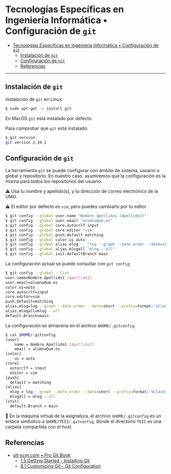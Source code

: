 # Tecnologías Específicas en Ingeniería Informática • Configuración de `git`

- [Tecnologías Específicas en Ingeniería Informática • Configuración de `git`](#tecnologías-específicas-en-ingeniería-informática--configuración-de-git)
  - [Instalación de `git`](#instalación-de-git)
  - [Configuración de `git`](#configuración-de-git)
  - [Referencias](#referencias)

___

## Instalación de `git`

Instalación de `git` en Linux:

```bash
$ sudo apt-get -y install git
```

En MacOS `git` está instalado por defecto.

Para comprobar que `git` está instalado:

```bash
$ git version
git version 2.34.1
```

## Configuración de `git`

La herramienta `git` se puede configurar con ámbito de sistema, usuario o global
y repositorio. En nuestro caso, asumiremos que la configuración es la misma para
todos los repositorios del usuario.

:warning: Usa tu nombre y apellido(s), y tu dirección de correo electrónico de
la UMU.

:warning: El editor por defecto es `vim`, pero puedes cambiarlo por tu editor

<!-- markdownlint-disable MD013 -->
```bash
$ git config --global user.name "Nombre Apellido1 [Apellido2]"
$ git config --global user.email "alumno@um.es"
$ git config --global core.autocrlf input
$ git config --global core.editor "vim"
$ git config --global push.default matching
$ git config --global color.ui auto
$ git config --global alias.mlog    "log --graph --date-order --date=short --pretty=format:'%C(auto)%h%d %C(reset)%s %C(bold blue)%ce %C(reset)%C(green)%cr (%cd)'"
$ git config --global alias.mlogall "mlog --all"
$ git config --global init.defaultBranch main
```
<!-- markdownlint-enable MD013 -->

La configuración actual se puede consultar con `git config`:

<!-- markdownlint-disable MD013 -->
```bash
$ git config --global --list
user.name=Nombre Apellido1 [Apellido2]
user.email=alumno@um.es
color.ui=auto
core.autocrlf=input
core.editor=vim
push.default=matching
alias.mlog=log --graph --date-order --date=short --pretty=format:'%C(auto)%h%d %C(reset)%s %C(bold blue)%ce %C(reset)%C(green)%cr (%cd)'
alias.mlogall=mlog --all
default.Branch=main
```
<!-- markdownlint-enable MD013 -->

La configuración se almacena en el archivo `$HOME/.gitconfig`:

<!-- markdownlint-disable MD013 -->
```bash
$ cat $HOME/.gitconfig
[user]
    name = Nombre Apellido1 [Apellido2]
    email = alumno@um.es
[color]
    ui = auto
[core]
  autocrlf = input
  editor = vim
[push]
  default = matching
[alias]
  mlog = log --graph --date-order --date=short --pretty=format:'%C(auto)%h%d %C(reset)%s %C(bold blue)%ce %C(reset)%C(green)%cr (%cd)'
  mlogall = mlog --all
[init]
  default.Branch = main
```
<!-- markdownlint-enable MD013 -->

:pushpin: En la máquina virtual de la asignatura, el archivo
`$HOME/.gitconfig` es un enlace simbólico a `$HOME/TEII/.gitconfig`, dónde el
directorio `TEII` es una carpeta compartida con el *host*.

## Referencias

- [git-scm.com • Pro Git Book](https://www.git-scm.com/book/en/v2)
  - [1.5 Getting Started - Installing Git](https://www.git-scm.com/book/en/v2/Getting-Started-Installing-Git)
  - [8.1 Customizing Git - Git Configuration](https://www.git-scm.com/book/en/v2/Customizing-Git-Git-Configuration)
